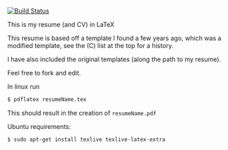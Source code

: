[![Build Status](https://travis-ci.org/sc932/resume.svg?branch=master)](https://travis-ci.org/sc932/resume)

This is my resume (and CV) in LaTeX

This resume is based off a template I found a few years ago, which was a modified template, see the (C) list at the top for a history.

I have also included the original templates (along the path to my resume).

Feel free to fork and edit.

In linux run
```bash
$ pdflatex resumeName.tex
```
This should result in the creation of ``resumeName.pdf``

Ubuntu requirements:
```bash
$ sudo apt-get install texlive texlive-latex-extra
```
